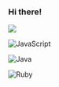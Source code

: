 ### Hi there!

![](https://komarev.com/ghpvc/?username=fvrrrf&color=4D3A31&style=for-the-badge&label=профиль+просмотрен)

![JavaScript](https://img.shields.io/badge/javascript-%23323330.svg?style=for-the-badge&logo=javascript&logoColor=ffffff)

![Java](https://img.shields.io/badge/java-%23ED8B00.svg?style=for-the-badge&logo=openjdk&logoColor=white)

![Ruby](https://img.shields.io/badge/ruby-%23CC342D.svg?style=for-the-badge&logo=ruby&logoColor=whitw)
